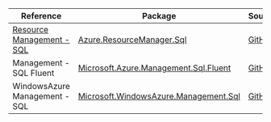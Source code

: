 | Reference | Package | Source |
|---|---|---|
|[Resource Management - SQL](resourcemanager.sql-readme.md)|[Azure.ResourceManager.Sql](https://www.nuget.org/packages/Azure.ResourceManager.Sql)|[GitHub](https://github.com/Azure/azure-sdk-for-net/blob/main/sdk/sqlmanagement/Azure.ResourceManager.Sql)|
|Management - SQL Fluent|[Microsoft.Azure.Management.Sql.Fluent](https://www.nuget.org/packages/Microsoft.Azure.Management.Sql.Fluent)|[GitHub](https://github.com/Azure/azure-sdk-for-net)|
|WindowsAzure Management - SQL|[Microsoft.WindowsAzure.Management.Sql](https://www.nuget.org/packages/Microsoft.WindowsAzure.Management.Sql)|[GitHub](https://github.com/Azure/azure-sdk-for-net)|
